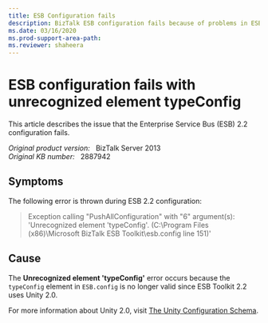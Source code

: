 ```yaml
---
title: ESB Configuration fails
description: BizTalk ESB configuration fails because of problems in ESB.config.
ms.date: 03/16/2020
ms.prod-support-area-path: 
ms.reviewer: shaheera
---
```

# ESB configuration fails with unrecognized element typeConfig

This article describes the issue that the Enterprise Service Bus (ESB) 2.2 configuration fails.

_Original product version:_ &nbsp; BizTalk Server 2013  
_Original KB number:_ &nbsp; 2887942

## Symptoms

The following error is thrown during ESB 2.2 configuration:

> Exception calling "PushAllConfiguration" with "6" argument(s): 'Unrecognized element 'typeConfig'. (C:\Program Files (x86)\Microsoft BizTalk ESB Toolkit\esb.config line 151)'

## Cause

The **Unrecognized element 'typeConfig'** error occurs because the `typeConfig` element in `ESB.config` is no longer valid since ESB Toolkit 2.2 uses Unity 2.0.

For more information about Unity 2.0, visit [The Unity Configuration Schema](/previous-versions/msp-n-p/ff660914(v=pandp.20)).
